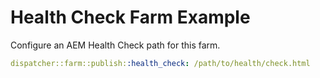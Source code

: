 # Health Check Farm Example

Configure an AEM Health Check path for this farm.

```yaml
dispatcher::farm::publish::health_check: /path/to/health/check.html
```
